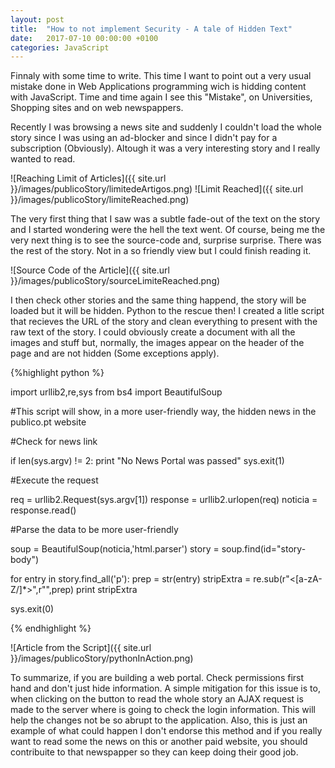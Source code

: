 ```yaml
---
layout: post
title:  "How to not implement Security - A tale of Hidden Text"
date:   2017-07-10 00:00:00 +0100
categories: JavaScript
---
```

Finnaly with some time to write. This time I want to point out a very usual mistake done in Web Applications programming wich is hidding content with JavaScript. Time and time again I see this "Mistake", on Universities, Shopping sites and on web newspappers.

Recently I was browsing a news site and suddenly I couldn't load the whole story since I was using an ad-blocker and since I didn't pay for a subscription (Obviously). Altough it was a very interesting story and I really wanted to read.

![Reaching Limit of Articles]({{ site.url }}/images/publicoStory/limitedeArtigos.png)
![Limit Reached]({{ site.url }}/images/publicoStory/limiteReached.png)


The very first thing that I saw was a subtle fade-out of the text on the story and I started wondering were the hell the text went. Of course, being me the very next thing is to see the source-code and, surprise surprise. There was the rest of the story. Not in a so friendly view but I could finish reading it.

![Source Code of the Article]({{ site.url }}/images/publicoStory/sourceLimiteReached.png)

I then check other stories and the same thing happend, the story will be loaded but it will be hidden. Python to the rescue then! I created a litle script that recieves the URL of the story and clean everything to present with the raw text of the story. I could obviously create a document with all the images and stuff but, normally, the images appear on the header of the page and are not hidden (Some exceptions apply). 

{%highlight python %}

import urllib2,re,sys
from bs4 import BeautifulSoup

#This script will show, in a more user-friendly way, the hidden news in the publico.pt website

#Check for news link

if len(sys.argv) != 2:
    print "No News Portal was passed"
    sys.exit(1)

#Execute the request

req = urllib2.Request(sys.argv[1])
response = urllib2.urlopen(req)
noticia = response.read()

#Parse the data to be more user-friendly

soup = BeautifulSoup(noticia,'html.parser')
story = soup.find(id="story-body")

for entry in story.find_all('p'):
    prep = str(entry)
    stripExtra = re.sub(r"<[a-zA-Z/]*>",r"",prep)
    print stripExtra

sys.exit(0)


{% endhighlight %}

![Article from the Script]({{ site.url }}/images/publicoStory/pythonInAction.png)

To summarize, if you are building a web portal. Check permissions first hand and don't just hide information. A simple mitigation for this issue is to, when clicking on the button to read the whole story an AJAX request is made to the server where is going to check the login information. This will help the changes not be so abrupt to the application.
Also, this is just an example of what could happen I don't endorse this method and if you really want to read some the news on this or another paid website, you should contribuite to that newspapper so they can keep doing their good job.

